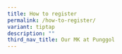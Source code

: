 ```yaml
---
title: How to register
permalink: /how-to-register/
variant: tiptap
description: ""
third_nav_title: Our MK at Punggol
---
```

